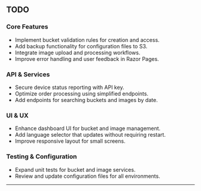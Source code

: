 ## TODO

### Core Features
* Implement bucket validation rules for creation and access.
* Add backup functionality for configuration files to S3.
* Integrate image upload and processing workflows.
* Improve error handling and user feedback in Razor Pages.

### API & Services
* Secure device status reporting with API key.
* Optimize order processing using simplified endpoints.
* Add endpoints for searching buckets and images by date.

### UI & UX
* Enhance dashboard UI for bucket and image management.
* Add language selector that updates without requiring restart.
* Improve responsive layout for small screens.

### Testing & Configuration
* Expand unit tests for bucket and image services.
* Review and update configuration files for all environments.

---


